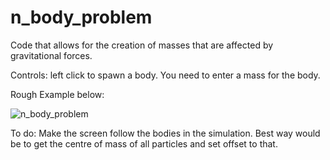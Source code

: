 # n_body_problem
Code that allows for the creation of masses that are affected by gravitational forces.

Controls:
left click to spawn a body. You need to enter a mass for the body.



Rough Example below:

![n_body_problem](https://github.com/user-attachments/assets/8f6d1bcf-dd86-4e8f-b84b-bb9feebcbb8b)


To do:
Make the screen follow the bodies in the simulation. Best way would be to get the centre of mass of all particles and set offset to that.
